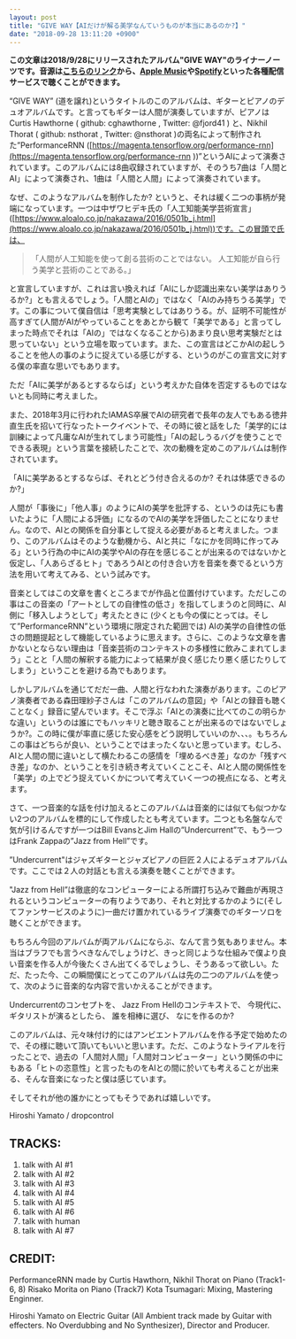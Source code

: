 ```yaml
---
layout: post
title: "GIVE WAY【AIだけが解る美学なんていうものが本当にあるのか?】"
date: "2018-09-28 13:11:20 +0900"
---
```


**この文章は2018/9/28にリリースされたアルバム"GIVE WAY"のライナーノーツです。音源は[こちらのリンク](https://amu.se/album/dropcontrol-give-way)から、[Apple Music](https://itunes.apple.com/jp/album/give-way-feat-hiroshi-yamato/1436711712)や[Spotify](https://open.spotify.com/album/4tb9sYUWMAmHDyGwnCyXu2)といった各種配信サービスで聴くことができます。**

“GIVE WAY” (道を譲れ)というタイトルのこのアルバムは、ギターとピアノのデュオアルバムです。と言ってもギターは人間が演奏していますが、ピアノはCurtis Hawthorne ( github: cghawthorne ,  Twitter: @fjord41 ) と、Nikhil Thorat ( github: nsthorat , Twitter: @nsthorat )の両名によって制作された”PerformanceRNN ([https://magenta.tensorflow.org/performance-rnn](https://magenta.tensorflow.org/performance-rnn ))”というAIによって演奏されています。このアルバムには8曲収録されていますが、そのうち7曲は「人間とAI」によって演奏され、1曲は「人間と人間」によって演奏されています。

なぜ、このようなアルバムを制作したか? というと、それは緩く二つの事柄が発端になっています。一つは中ザワヒデキ氏の「人工知能美学芸術宣言」 ([https://www.aloalo.co.jp/nakazawa/2016/0501b_j.html](https://www.aloalo.co.jp/nakazawa/2016/0501b_j.html))です。この冒頭で氏は、

>「人間が人工知能を使って創る芸術のことではない。
   人工知能が自ら行う美学と芸術のことである。」

と宣言していますが、これは言い換えれば「AIにしか認識出来ない美学はありうるか?」とも言えるでしょう。「人間とAIの」ではなく「AIのみ持ちうる美学」です。この事について僕自信は「思考実験としてはありうる。が、証明不可能性が高すぎて(人間がAIがやっていることをあとから観て「美学である」と言ってしまった時点でそれは「AIの」ではなくなることから)あまり良い思考実験だとは思っていない」という立場を取っています。また、この宣言はどこかAIの起しうることを他人の事のように捉えている感じがする、というのがこの宣言文に対する僕の率直な思いでもあります。

ただ「AIに美学があるとするならば」という考えかた自体を否定するものではないとも同時に考えました。

また、2018年3月に行われたIAMAS卒展でAIの研究者で長年の友人でもある徳井直生氏を招いて行なったトークイベントで、その時に彼と話をした「美学的には訓練によって凡庸なAIが生れてしまう可能性」「AIの起しうるバグを使うことでできる表現」という言葉を接続したことで、次の動機を定めこのアルバムは制作されています。

「AIに美学あるとするならば、それとどう付き合えるのか? それは体感できるのか?」

人間が「事後に」「他人事」のようにAIの美学を批評する、というのは先にも書いたように「人間による評価」になるのでAIの美学を評価したことになりません。なので、AIとの関係を自分事として捉える必要があると考えました。つまり、このアルバムはそのような動機から、AIと共に「なにかを同時に作ってみる」という行為の中にAIの美学やAIの存在を感じることが出来るのではないかと仮定し、「人あらざるヒト」であろうAIとの付き合い方を音楽を奏でるという方法を用いて考えてみる、という試みです。

音楽としてはこの文章を書くところまでが作品と位置付けています。ただしこの事はこの音楽の「アートとしての自律性の低さ」を指してしまうのと同時に、AI側に「移入しようとして」考えたときに (少くとも今の僕にとっては。そして”PerformanceRNN”という環境に限定された範囲では) AIの美学の自律性の低さの問題提起として機能しているように思えます。さらに、このような文章を書かないとならない理由は「音楽芸術のコンテキストの多様性に飲みこまれてしまう」ことと「人間の解釈する能力によって結果が良く感じたり悪く感じたりしてしまう」ということを避ける為でもあります。

しかしアルバムを通じてだだ一曲、人間と行なわれた演奏があります。このピアノ演奏者である森田理紗子さんは「このアルバムの意図」や「AIとの録音も聴くことなく」録音に望んでいます。そこで浮ぶ「AIとの演奏に比べてのこの明らかな違い」というのは誰にでもハッキリと聴き取ることが出来るのではないでしょうか?。この時に僕が率直に感じた安心感をどう説明していいのか、、、。もちろんこの事はどちらが良い、ということではまったくないと思っています。むしろ、AIと人間の間に違いとして横たわるこの感情を「埋めるべき差」なのか「残すべき差」なのか、ということを引き続き考えていくことこそ、AIと人間の関係性を「美学」の上でどう捉えていくかについて考えていく一つの視点になる、と考えます。

さて、一つ音楽的な話を付け加えるとこのアルバムは音楽的には似ても似つかない2つのアルバムを標的にして作成したとも考えています。二つとも名盤なんで気が引けるんですが一つはBill EvansとJim Hallの”Undercurrent”で、もう一つはFrank Zappaの”Jazz from Hell”です。

”Undercurrent"はジャズギターとジャズピアノの巨匠２人によるデュオアルバムです。ここでは２人の対話とも言える演奏を聴くことができます。

"Jazz from Hell”は徹底的なコンピューターによる所謂打ち込みで難曲が再現されるというコンピューターの有りようであり、それと対比するかのように(そしてファンサービスのように)一曲だけ置かれているライブ演奏でのギターソロを聴くことができます。

もちろん今回のアルバムが両アルバムにならぶ、なんて言う気もありません。本当はブラフでも言うべきなんでしょうけど、きっと同じような仕組みで僕より良い音楽を作る人が今後たくさん出てくるでしょうし、そうあるって欲しい。ただ、たった今、この瞬間僕にとってこのアルバムは先の二つのアルバムを使って、次のように音楽的な内容で言いかえることができます。

Undercurrentのコンセプトを、
Jazz From Hellのコンテキストで、
今現代に、
ギタリストが演るとしたら、
誰を相棒に選び、
なにを作るのか?

このアルバムは、元々味付け的にはアンビエントアルバムを作る予定で始めたので、その様に聴いて頂いてもいいと思います。ただ、このようなトライアルを行ったことで、過去の「人間対人間」「人間対コンピューター」という関係の中にもある「ヒトの恣意性」と言ったものをAIとの間に於いても考えることが出来る、そんな音楽になったと僕は感じています。

そしてそれが他の誰かにとってもそうであれば嬉しいです。

Hiroshi Yamato / dropcontrol

## TRACKS:
1. talk with AI #1
2. talk with AI #2
3. talk with AI #3
4. talk with AI #4
5. talk with AI #5
6. talk with AI #6
7. talk with human
8. talk with AI #7

## CREDIT:
PerformanceRNN made by Curtis Hawthorn, Nikhil Thorat on Piano (Track1-6, 8)
Risako Morita on Piano (Track7)
Kota Tsumagari: Mixing, Mastering Enginner.

Hiroshi Yamato on Electric Guitar (All Ambient track made by Guitar with effecters. No Overdubbing and No Synthesizer), Director and Producer.
